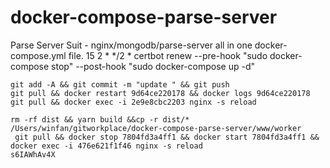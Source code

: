 # docker-compose-parse-server
Parse Server Suit - nginx/mongodb/parse-server all in one docker-compose.yml file.
15 2 * */2 * certbot renew --pre-hook "sudo docker-compose stop" --post-hook "sudo docker-compose up -d"

```
git add -A && git commit -m "update " && git push
git pull && docker restart 9d64ce220178 && docker logs 9d64ce220178
git pull && docker exec -i 2e9e8cbc2203 nginx -s reload

rm -rf dist && yarn build &&cp -r dist/* /Users/winfan/gitworkplace/docker-compose-parse-server/www/worker
 git pull && docker stop 7804fd3a4ff1 && docker start 7804fd3a4ff1 && docker exec -i 476e621f1f46 nginx -s reload
s6IAWhAv4X

```
